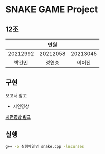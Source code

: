 # SNAKE GAME Project

## 12조

<table>
    <thead>
        <tr>
            <th colspan="3">인원</th>
        </tr>
    </thead>
    <tbody>
        <tr>
            <td align='center'>20212992</td>
            <td align='center'>20212058</td>
            <td align='center'>20213045</td>
        </tr>
        <tr>
            <td align='center'>박건민</td>
            <td align='center'>정연승</td>
            <td align='center'>이어진</td>
        </tr>
    </tbody>
</table>

## 구현
보고서 참고 

- 시연영상

**[시연영상 링크](https://www.youtube.com/watch?v=Jo-R4J9yXz4)**

## 실행
```bash
g++ -o 실행파일명 snake.cpp -lncurses
